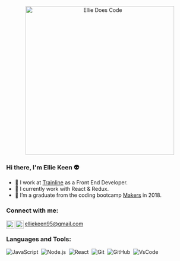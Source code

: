<div align="center">
	<img width="400" height="400" src="https://media.giphy.com/media/hYAADzQ4wscosOtGpN/giphy.gif" alt="Ellie Does Code">
</div>

### Hi there, I'm Ellie Keen 👽
- 🚆 I work at [Trainline][Trainline] as a Front End Developer.
- 🌱 I currently work with React & Redux.
- 👯 I’m a graduate from the coding bootcamp [Makers][Makers] in 2018.

### Connect with me:

[<img align="left" alt="Ellie Keen | Instagram" width="22px" src="https://upload.wikimedia.org/wikipedia/commons/thumb/e/e7/Instagram_logo_2016.svg/768px-Instagram_logo_2016.svg.png" />][insta]
[<img align="left" alt="Ellie Keen | LinkedIn" width="22px" src="https://cdn.jsdelivr.net/npm/simple-icons@v3/icons/linkedin.svg" />][linkedin]
elliekeen95@gmail.com

### Languages and Tools:

![JavaScript](https://img.shields.io/badge/JS-JavaScript-yellow?logo=javascript)&nbsp;
![Node.js](https://img.shields.io/badge/N-NodeJS-darkgreen?logo=node.js)&nbsp;
![React](https://img.shields.io/badge/R-React-lightblue?logo=react)&nbsp;
![Git](https://img.shields.io/badge/git-Git-grey?logo=git)&nbsp;
![GitHub](https://img.shields.io/badge/GH-GitHub-grey?logo=github&logoColor=white)&nbsp;
![VsCode](https://img.shields.io/badge/vsc-VsCode-blue?logo=vscode&logoColor=white)&nbsp;


[insta]: https://www.instagram.com/elzykeeno/
[linkedin]: https://www.linkedin.com/in/ellie-keen-4993a2123/
[Trainline]: https://www.thetrainline.com/
[vscode]: https://code.visualstudio.com/
[GitHub]: https://github.com/ellie-keen/
[Makers]: https://makers.tech/


